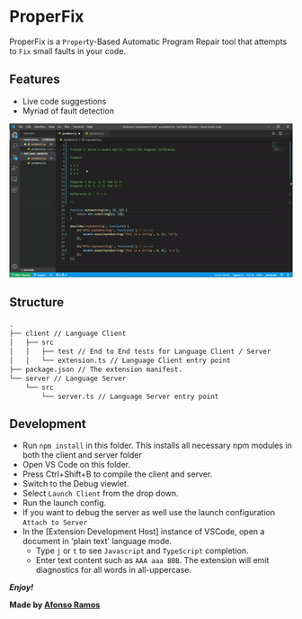 # ProperFix

ProperFix is a `Proper`ty-Based Automatic Program Repair tool that attempts to `Fix` small faults in your code.

## Features

<!-- List with gifs for each feature example: https://github.com/James-Yu/LaTeX-Workshop -->

- Live code suggestions
- Myriad of fault detection

![ProperFix v0.0.1](/assets/properfix-v0.0.1.gif)

## Structure

```
.
├── client // Language Client
│   ├── src
│   │   ├── test // End to End tests for Language Client / Server
│   │   └── extension.ts // Language Client entry point
├── package.json // The extension manifest.
└── server // Language Server
    └── src
        └── server.ts // Language Server entry point
```

<!-- ## Requirements

* JavaScript/TypeScript test framework [`mocha`](https://github.com/mochajs/mocha) -->

<!-- ## Extension Settings

Include if your extension adds any VS Code settings through the `contributes.configuration` extension point.

For example:

This extension contributes the following settings:

* `myExtension.enable`: enable/disable this extension
* `myExtension.thing`: set to `blah` to do something -->

<!-- ## Known Issues

Lacks the. -->

## Development

- Run `npm install` in this folder. This installs all necessary npm modules in both the client and server folder
- Open VS Code on this folder.
- Press Ctrl+Shift+B to compile the client and server.
- Switch to the Debug viewlet.
- Select `Launch Client` from the drop down.
- Run the launch config.
- If you want to debug the server as well use the launch configuration `Attach to Server`
- In the [Extension Development Host] instance of VSCode, open a document in 'plain text' language mode.
  - Type `j` or `t` to see `Javascript` and `TypeScript` completion.
  - Enter text content such as `AAA aaa BBB`. The extension will emit diagnostics for all words in all-uppercase.

<!-- ## Release Notes

### 0.0.1

Initial release of ProperFix without Property-Based Testing. -->

***Enjoy!***

**Made by [Afonso Ramos](https://github.com/afonsojramos)**
